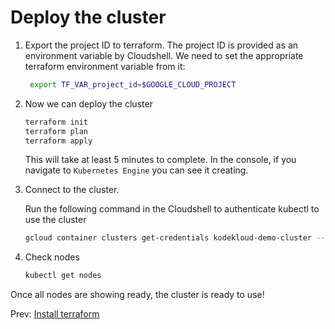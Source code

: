 # Deploy the cluster

1. Export the project ID to terraform. The project ID is provided as an environment variable by Cloudshell. We need to set the appropriate terraform environment variable from it:

    ```bash
     export TF_VAR_project_id=$GOOGLE_CLOUD_PROJECT
     ```

1. Now we can deploy the cluster

    ```bash
    terraform init
    terraform plan
    terraform apply
    ```

    This will take at least 5 minutes to complete. In the console, if you navigate to `Kubernetes Engine` you can see it creating.

1. Connect to the cluster.

    Run the following command in the Cloudshell to authenticate kubectl to use the cluster

    ```bash
    gcloud container clusters get-credentials kodekloud-demo-cluster --region us-west1 --project $GOOGLE_CLOUD_PROJECT
    ```

1. Check nodes

    ```bash
    kubectl get nodes
    ```

Once all nodes are showing ready, the cluster is ready to use!

Prev: [Install terraform](./02-install-terraform.md)
